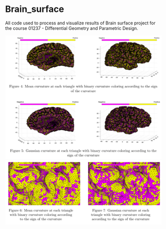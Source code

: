 # Brain_surface

All code used to process and visualize results of Brain surface project for the course 01237 - Differential Geometry and Parametric Design.

![brain_surface_curv](brain_surface_curv.jpeg)
![brain_surface_curv_zoom](brain_surface_curv_zoom.jpeg)
